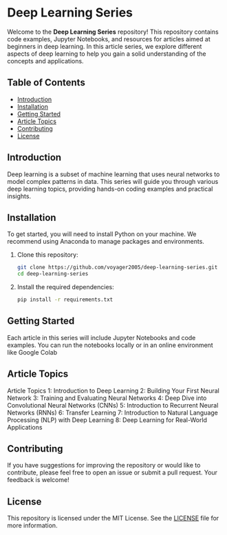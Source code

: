 # Deep Learning Series

Welcome to the **Deep Learning Series** repository! This repository contains code examples, Jupyter Notebooks, and resources for articles aimed at beginners in deep learning. In this article series, we explore different aspects of deep learning to help you gain a solid understanding of the concepts and applications.

## Table of Contents

- [Introduction](#introduction)
- [Installation](#installation)
- [Getting Started](#getting-started)
- [Article Topics](#article-topics)
- [Contributing](#contributing)
- [License](#license)

## Introduction

Deep learning is a subset of machine learning that uses neural networks to model complex patterns in data. This series will guide you through various deep learning topics, providing hands-on coding examples and practical insights.

## Installation

To get started, you will need to install Python on your machine. We recommend using Anaconda to manage packages and environments.

1. Clone this repository:
   ```bash
   git clone https://github.com/voyager2005/deep-learning-series.git
   cd deep-learning-series
2. Install the required dependencies:
    ```bash
    pip install -r requirements.txt

## Getting Started

Each article in this series will include Jupyter Notebooks and code examples. You can run the notebooks locally or in an online environment like Google Colab

## Article Topics

Article Topics
1: Introduction to Deep Learning
2: Building Your First Neural Network
3: Training and Evaluating Neural Networks
4: Deep Dive into Convolutional Neural Networks (CNNs)
5: Introduction to Recurrent Neural Networks (RNNs)
6: Transfer Learning
7: Introduction to Natural Language Processing (NLP) with Deep Learning
8: Deep Learning for Real-World Applications

## Contributing
If you have suggestions for improving the repository or would like to contribute, please feel free to open an issue or submit a pull request. Your feedback is welcome!

## License

This repository is licensed under the MIT License. See the [LICENSE](LICENSE) file for more information.
